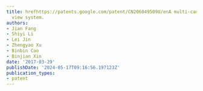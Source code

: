 ```yaml
---
title: hrefhttps://patents.google.com/patent/CN206049509U/enA multi-camera based rear
  view system.
authors:
- Jian Fang
- Shiyi Li
- Lei Jin
- Zhengyao Xu
- Binbin Cao
- Binjian Xin
date: '2017-03-29'
publishDate: '2024-05-17T09:16:56.197123Z'
publication_types:
- patent
---
```


